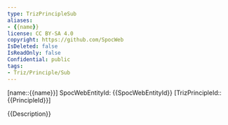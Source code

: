 ```yaml
---
type: TrizPrincipleSub
aliases:
- {{name}}
license: CC BY-SA 4.0
copyright: https://github.com/SpocWeb
IsDeleted: false
IsReadOnly: false
Confidential: public
tags: 
- Triz/Principle/Sub
---
```

[name::{{name}}]
SpocWebEntityId: {{SpocWebEntityId}}
[TrizPrincipleId::{{PrincipleId}}]

{{Description}}
